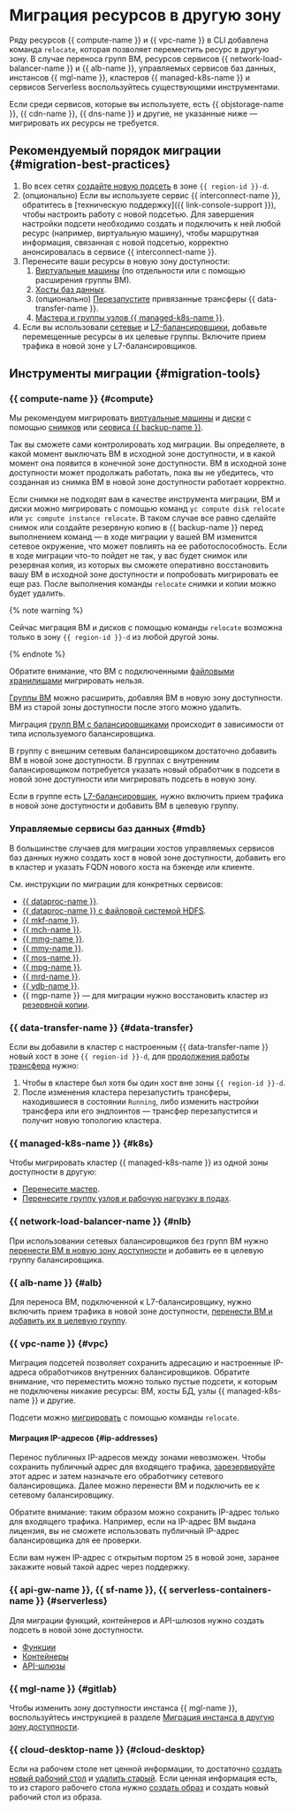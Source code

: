 # Миграция ресурсов в другую зону

Ряду ресурсов {{ compute-name }} и {{ vpc-name }} в CLI добавлена команда `relocate`, которая позволяет переместить ресурс в другую зону. В случае переноса групп ВМ, ресурсов сервисов {{ network-load-balancer-name }} и {{ alb-name }}, управляемых сервисов баз данных, инстансов {{ mgl-name }}, кластеров {{ managed-k8s-name }} и сервисов Serverless воспользуйтесь существующими инструментами.

Если среди сервисов, которые вы используете, есть {{ objstorage-name }}, {{ cdn-name }}, {{ dns-name }} и другие, не указанные ниже — мигрировать их ресурсы не требуется.

## Рекомендуемый порядок миграции {#migration-best-practices} 

1. Во всех сетях [создайте новую подсеть](../../vpc/operations/subnet-create.md) в зоне `{{ region-id }}-d`. 
1. (опционально) Если вы используете сервис {{ interconnect-name }}, обратитесь в [техническую поддержку]({{ link-console-support }}), чтобы настроить работу с новой подсетью. Для завершения настройки подсети необходимо создать и подключить к ней любой ресурс (например, виртуальную машину), чтобы маршрутная информация, связанная с новой подсетью, корректно анонсировалась в сервисе {{ interconnect-name }}.
1. Перенесите ваши ресурсы в новую зону доступности: 
    1. [Виртуальные машины](#compute) (по отдельности или с помощью расширения группы ВМ). 
    1. [Хосты баз данных](#mdb).
    1. (опционально) [Перезапустите](../../data-transfer/operations/transfer.md) привязанные трансферы {{ data-transfer-name }}.
    1. [Мастера и группы узлов {{ managed-k8s-name }}](../../managed-kubernetes/tutorials/migration-to-an-availability-zone.md).
1. Если вы использовали [сетевые](../../network-load-balancer/operations/load-balancer-change-zone.md) и [L7-балансировщики](../../application-load-balancer/operations/application-load-balancer-relocate.md), добавьте перемещенные ресурсы в их целевые группы. Включите прием трафика в новой зоне у L7-балансировщиков.

## Инструменты миграции {#migration-tools}

### {{ compute-name }} {#compute}

Мы рекомендуем мигрировать [виртуальные машины](../../compute/operations/vm-control/vm-change-zone.md) и [диски](../../compute/operations/disk-control/disk-change-zone.md) с помощью [снимков](../../compute/operations/disk-control/create-snapshot.md) или [сервиса {{ backup-name }}](../../backup/).

Так вы сможете сами контролировать ход миграции. Вы определяете, в какой момент выключать ВМ в исходной зоне доступности, и в какой момент она появится в конечной зоне доступности. ВМ в исходной зоне доступности может продолжать работать, пока вы не убедитесь, что созданная из снимка ВМ в новой зоне доступности работает корректно. 

Если снимки не подходят вам в качестве инструмента миграции, ВМ и диски можно мигрировать с помощью команд `yc compute disk relocate` или `yc compute instance relocate`. В таком случае все равно сделайте снимок или создайте резервную копию в {{ backup-name }} перед выполнением команд — в ходе миграции у вашей ВМ изменится сетевое окружение, что может повлиять на ее работоспособность. Если в ходе миграции что-то пойдет не так, у вас будет снимок или резервная копия, из которых вы сможете оперативно восстановить вашу ВМ в исходной зоне доступности и попробовать мигрировать ее еще раз. После выполнения команды `relocate` снимки и копии можно будет удалить. 

{% note warning %}

Сейчас миграция ВМ и дисков с помощью команды `relocate` возможна только в зону `{{ region-id }}-d` из любой другой зоны.

{% endnote %}

Обратите внимание, что ВМ с подключенными [файловыми хранилищами](../../compute/concepts/filesystem.md) мигрировать нельзя.

[Группы ВМ](../../compute/operations/instance-groups/move-group.md) можно расширить, добавляя ВМ в новую зону доступности. ВМ из старой зоны доступности после этого можно удалить.

Миграция [групп ВМ с балансировщиками](../../compute/operations/instance-groups/move-group-with-nlb.md) происходит в зависимости от типа используемого балансировщика. 

В группу с внешним сетевым балансировщиком достаточно добавить ВМ в новой зоне доступности. В группах с внутренним балансировщиком потребуется указать новый обработчик в подсети в новой зоне доступности или мигрировать подсеть в новую зону.

Если в группе есть [L7-балансировщик](../../compute/operations/instance-groups/move-group-with-alb.md), нужно включить прием трафика в новой зоне доступности и добавить ВМ в целевую группу.

### Управляемые сервисы баз данных {#mdb}

В большинстве случаев для миграции хостов управляемых сервисов баз данных нужно создать хост в новой зоне доступности, добавить его в кластер и указать FQDN нового хоста на бэкенде или клиенте. 

См. инструкции по миграции для конкретных сервисов:

* [{{ dataproc-name }}](../../data-proc/operations/migration-to-an-availability-zone.md).
* [{{ dataproc-name }} с файловой системой HDFS](../../data-proc/tutorials/hdfs-cluster-migration.md).
* [{{ mkf-name }}](../../managed-kafka/operations/host-migration.md).
* [{{ mch-name }}](../../managed-clickhouse/operations/host-migration.md).
* [{{ mmg-name }}](../../managed-mongodb/operations/host-migration.md).
* [{{ mmy-name }}](../../managed-mysql/operations/host-migration.md).
* [{{ mos-name }}](../../managed-opensearch/operations/host-migration.md).
* [{{ mpg-name }}](../../managed-postgresql/operations/host-migration.md).
* [{{ mrd-name }}](../../managed-redis/operations/host-migration.md).
* [{{ ydb-name }}](../../ydb/operations/migration-to-an-availability-zone.md).
* {{ mgp-name }} — для миграции нужно восстановить кластер из [резервной копии](../../managed-greenplum/operations/cluster-backups.md).

### {{ data-transfer-name }} {#data-transfer}

Если вы добавили в кластер с настроенным {{ data-transfer-name }} новый хост в зоне `{{ region-id }}-d`, для [продолжения работы трансфера](../../data-transfer/operations/endpoint/migration-to-an-availability-zone.md) нужно:

1. Чтобы в кластере был хотя бы один хост вне зоны `{{ region-id }}-d`.
1. После изменения кластера перезапустить трансферы, находившиеся в состоянии `Running`, либо изменить настройки трансфера или его эндпоинтов — трансфер перезапустится и получит новую топологию кластера.

### {{ managed-k8s-name }} {#k8s}

Чтобы мигрировать кластер {{ managed-k8s-name }} из одной зоны доступности в другую:

* [Перенесите мастер](../../managed-kubernetes/tutorials/migration-to-an-availability-zone.md#transfer-a-master).
* [Перенесите группу узлов и рабочую нагрузку в подах](../../managed-kubernetes/tutorials/migration-to-an-availability-zone.md#transfer-a-node-group).

### {{ network-load-balancer-name }} {#nlb}

При использовании сетевых балансировщиков без групп ВМ нужно [перенести ВМ в новую зону доступности](../../network-load-balancer/operations/load-balancer-change-zone.md) и добавить ее в целевую группу балансировщика.

### {{ alb-name }} {#alb}

Для переноса ВМ, подключенной к L7-балансировщику, нужно включить прием трафика в новой зоне доступности, [перенести ВМ и добавить их в целевую группу](../../application-load-balancer/operations/application-load-balancer-relocate.md).

### {{ vpc-name }} {#vpc}

Миграция подсетей позволяет сохранить адресацию и настроенные IP-адреса обработчиков внутренних балансировщиков. Обратите внимание, что переместить можно только пустые подсети, к которым не подключены никакие ресурсы: ВМ, хосты БД, узлы {{ managed-k8s-name }} и другие.

Подсети можно [мигрировать](../../vpc/operations/subnet-relocate.md) с помощью команды `relocate`.

#### Миграция IP-адресов {#ip-addresses}

Перенос публичных IP-адресов между зонами невозможен. Чтобы сохранить публичный адрес для входящего трафика, [зарезервируйте](../../vpc/operations/get-static-ip.md) этот адрес и затем назначьте его обработчику сетевого балансировщика. Далее можно перенести ВМ и подключить ее к сетевому балансировщику.

Обратите внимание: таким образом можно сохранить IP-адрес только для входящего трафика. Например, если на IP-адрес ВМ выдана лицензия, вы не сможете использовать публичный IP-адрес балансировщика для ее проверки.

Если вам нужен IP-адрес с открытым портом `25` в новой зоне, заранее закажите новый такой адрес через поддержку. 

### {{ api-gw-name }}, {{ sf-name }}, {{ serverless-containers-name }} {#serverless}

Для миграции функций, контейнеров и API-шлюзов нужно создать подсеть в новой зоне доступности.

* [Функции](../../functions/operations/function/migration.md)
* [Контейнеры](../../serverless-containers/operations/migration.md)
* [API-шлюзы](../../api-gateway/operations/api-gw-migration.md)

### {{ mgl-name }} {#gitlab}

Чтобы изменить зону доступности инстанса {{ mgl-name }}, воспользуйтесь инструкцией в разделе [Миграция инстанса в другую зону доступности](../../managed-gitlab/operations/instance/zone-migration.md).

### {{ cloud-desktop-name }} {#cloud-desktop}

Если на рабочем столе нет ценной информации, то достаточно [создать новый рабочий стол](../../cloud-desktop/operations/desktops/create.md) и [удалить старый](../../cloud-desktop/operations/desktops/delete.md). Если ценная информация есть, то из старого рабочего стола нужно [создать образ](../../cloud-desktop/operations/images/create-from-desktop.md) и создать новый рабочий стол из образа.
